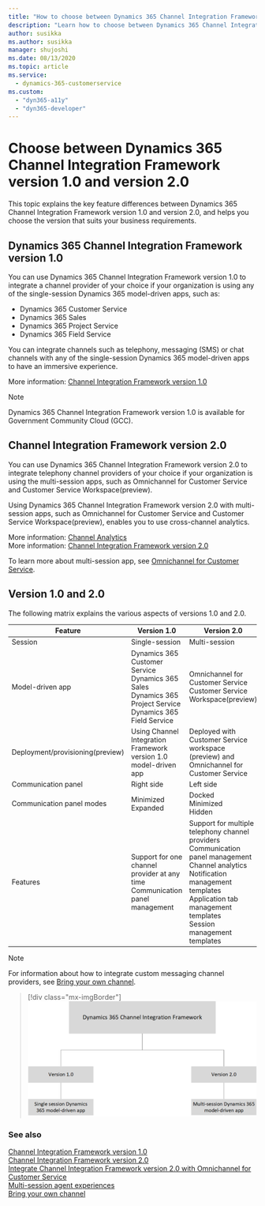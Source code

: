 ```yaml
---
title: "How to choose between Dynamics 365 Channel Integration Framework version 1.0 and version 2.0 | Microsoft Docs"
description: "Learn how to choose between Dynamics 365 Channel Integration Framework version 1.0 and version 2.0."
author: susikka
ms.author: susikka
manager: shujoshi
ms.date: 08/13/2020
ms.topic: article
ms.service: 
  - dynamics-365-customerservice
ms.custom: 
  - "dyn365-a11y"
  - "dyn365-developer"
---
```


# Choose between Dynamics 365 Channel Integration Framework version 1.0 and version 2.0

This topic explains the key feature differences between Dynamics 365 Channel Integration Framework version 1.0 and version 2.0, and helps you choose the version that suits your business requirements.

## Dynamics 365 Channel Integration Framework version 1.0

You can use Dynamics 365 Channel Integration Framework version 1.0 to integrate a channel provider of your choice if your organization is using any of the single-session Dynamics 365 model-driven apps, such as: 

- Dynamics 365 Customer Service
- Dynamics 365 Sales
- Dynamics 365 Project Service
- Dynamics 365 Field Service

You can integrate channels such as telephony, messaging (SMS) or chat channels with any of the single-session Dynamics 365 model-driven apps to have an immersive experience.

More information: [Channel Integration Framework version 1.0](overview-channel-integration-framework.md)

> [!NOTE]
> Dynamics 365 Channel Integration Framework version 1.0 is available for Government Community Cloud (GCC).

## Channel Integration Framework version 2.0

You can use Dynamics 365 Channel Integration Framework version 2.0 to integrate telephony channel providers of your choice if your organization is using the multi-session apps, such as Omnichannel for Customer Service and Customer Service Workspace(preview).

Using Dynamics 365 Channel Integration Framework version 2.0 with multi-session apps, such as Omnichannel for Customer Service and Customer Service Workspace(preview), enables you to use cross-channel analytics.

More information: [Channel Analytics](v2/channel-analytics.md)  
More information: [Channel Integration Framework version 2.0](v2/overview-channel-integration-framework.md)

To learn more about multi-session app, see [Omnichannel for Customer Service](../../omnichannel/omnichannel-customer-service-guide.md).

## Version 1.0 and 2.0

The following matrix explains the various aspects of versions 1.0 and 2.0.

|Feature| Version 1.0 | Version 2.0 |
|--------------------------------|---------------------------|-------------------------------|
|Session| Single-session  | Multi-session|
|Model-driven app | Dynamics 365 Customer Service <br> Dynamics 365 Sales <br> Dynamics 365 Project Service <br> Dynamics 365 Field Service | Omnichannel for Customer Service<br />Customer Service Workspace(preview) |
|Deployment/provisioning(preview)|Using Channel Integration Framework version 1.0 model-driven app|Deployed with Customer Service workspace (preview) and Omnichannel for Customer Service|
|Communication panel | Right side | Left side |
|Communication panel modes | Minimized <br> Expanded | Docked <br> Minimized <br> Hidden |
|Features| Support for one channel provider at any time <br> Communication panel management |Support for multiple telephony channel providers <br> Communication panel management <br> Channel analytics <br> Notification management templates<br> Application tab management templates<br> Session management templates |

> [!NOTE]
> For information about how to integrate custom messaging channel providers, see [Bring your own channel](../../omnichannel/developer/how-to/bring-your-own-channel.md).

> [!div class="mx-imgBorder"]
> ![Differences between versions 1.0 and 2.0](media/choose-between-version.png "Differences between versions 1.0 and 2.0")

### See also

[Channel Integration Framework version 1.0](overview-channel-integration-framework.md)  
[Channel Integration Framework version 2.0](v2/overview-channel-integration-framework.md)  
[Integrate Channel Integration Framework version 2.0 with Omnichannel for Customer Service](v2/integration-multi-session-experiences.md)  
[Multi-session agent experiences](https://docs.microsoft.com/business-applications-release-notes/april19/service/omnichannel-for-customer-service/multi-session-agent-experiences-web-usd)  
[Bring your own channel](../../omnichannel/developer/how-to/bring-your-own-channel.md)
